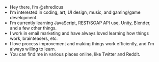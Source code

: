 - Hey there, I’m @shredicus
- I’m interested in coding, art, UI design, music, and gaming/game development.
- I’m currently learning JavaScript, REST/SOAP API use, Unity, Blender, and a few other things.
- I work in email marketing and have always loved learning how things work, brainteasers, etc.
- I love process improvement and making things work efficiently, and I'm always willing to learn.
- You can find me in various places online, like Twitter and Reddit.

<!---
shredicus/shredicus is a ✨ special ✨ repository because its `README.md` (this file) appears on your GitHub profile.
You can click the Preview link to take a look at your changes.
--->
